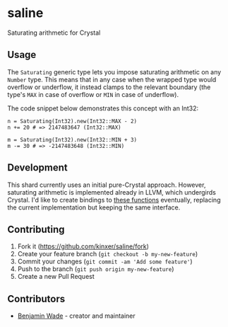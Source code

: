 # saline
Saturating arithmetic for Crystal

## Usage

The `Saturating` generic type lets you impose saturating arithmetic on any
`Number` type. This means that in any case when the wrapped type would overflow
or underflow, it instead clamps to the relevant boundary (the type's `MAX` in
case of overflow or `MIN` in case of underflow).

The code snippet below demonstrates this concept with an Int32:

```crystal
n = Saturating(Int32).new(Int32::MAX - 2)
n += 20 # => 2147483647 (Int32::MAX)

m = Saturating(Int32).new(Int32::MIN + 3)
m -= 30 # => -2147483648 (Int32::MIN)
```

## Development

This shard currently uses an initial pure-Crystal approach. However, saturating
arithmetic is implemented already in LLVM, which undergirds Crystal. I'd like
to create bindings to [these functions](https://llvm.org/docs/LangRef.html#saturation-arithmetic-intrinsics)
eventually, replacing the current implementation but keeping the same
interface.

## Contributing

1. Fork it (<https://github.com/kinxer/saline/fork>)
2. Create your feature branch (`git checkout -b my-new-feature`)
3. Commit your changes (`git commit -am 'Add some feature'`)
4. Push to the branch (`git push origin my-new-feature`)
5. Create a new Pull Request

## Contributors

- [Benjamin Wade](https://github.com/kinxer) - creator and maintainer